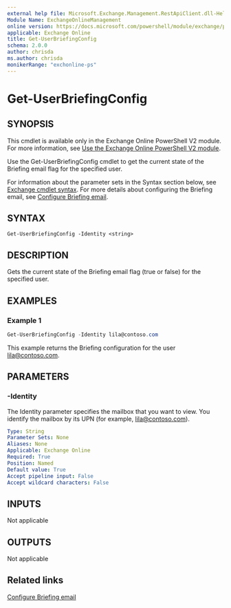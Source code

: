 ```yaml
---
external help file: Microsoft.Exchange.Management.RestApiClient.dll-Help.xml
Module Name: ExchangeOnlineManagement
online version: https://docs.microsoft.com/powershell/module/exchange/powershell-v2-module/get-userbriefingconfig
applicable: Exchange Online
title: Get-UserBriefingConfig
schema: 2.0.0
author: chrisda
ms.author: chrisda
monikerRange: "exchonline-ps"
---
```


# Get-UserBriefingConfig

## SYNOPSIS
This cmdlet is available only in the Exchange Online PowerShell V2 module. For more information, see [Use the Exchange Online PowerShell V2 module](https://docs.microsoft.com/powershell/exchange/exchange-online/exchange-online-powershell-v2/exchange-online-powershell-v2).

Use the Get-UserBriefingConfig cmdlet to get the current state of the Briefing email flag for the specified user.

For information about the parameter sets in the Syntax section below, see [Exchange cmdlet syntax](https://docs.microsoft.com/powershell/exchange/exchange-server/exchange-cmdlet-syntax). For more details about configuring the Briefing email, see [Configure Briefing email](https://docs.microsoft.com/Briefing/be-admin).

## SYNTAX

```
Get-UserBriefingConfig -Identity <string>
```

## DESCRIPTION
Gets the current state of the Briefing email flag (true or false) for the specified user.

## EXAMPLES

### Example 1
```powershell
Get-UserBriefingConfig -Identity lila@contoso.com
```

This example returns the Briefing configuration for the user lila@contoso.com.

## PARAMETERS

### -Identity

The Identity parameter specifies the mailbox that you want to view. You identify the mailbox by its UPN (for example, lila@contoso.com).

```yaml
Type: String
Parameter Sets: None
Aliases: None
Applicable: Exchange Online
Required: True
Position: Named
Default value: True
Accept pipeline input: False
Accept wildcard characters: False
```

## INPUTS

Not applicable

## OUTPUTS

Not applicable

## Related links

[Configure Briefing email](https://docs.microsoft.com/Briefing/be-admin)
